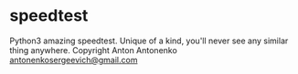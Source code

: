# speedtest
Python3 amazing speedtest. Unique of a kind, you'll never see any similar thing anywhere. Copyright Anton Antonenko antonenkosergeevich@gmail.com
